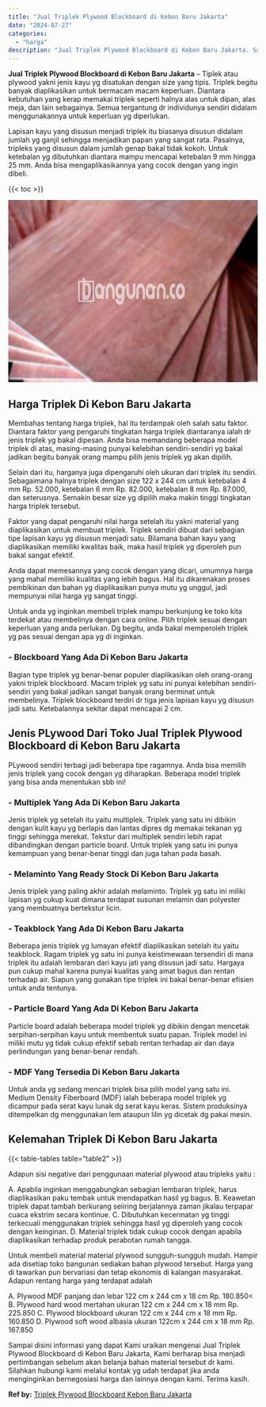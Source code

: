 ```yaml
---
title: "Jual Triplek Plywood Blockboard di Kebon Baru Jakarta"
date: "2024-07-27"
categories: 
  - "harga"
description: "Jual Triplek Plywood Blockboard di Kebon Baru Jakarta. Sampai disini informasi yang dapat Kami uraikan mengenai Jual Triplek Plywood Blockboard di Kebon Baru..."
---
```


**Jual Triplek Plywood Blockboard di Kebon Baru Jakarta** – Tiplek atau plywood yakni jenis kayu yg disatukan dengan size yang tipis. Triplek begitu banyak diaplikasikan untuk bermacam macam keperluan. Diantara kebutuhan yang kerap memakai triplek seperti halnya alas untuk dipan, alas meja, dan lain sebagainya. Semua tergantung dr individunya sendiri didalam menggunakannya untuk keperluan yg diperlukan.

Lapisan kayu yang disusun menjadi triplek itu biasanya disusun didalam jumlah yg ganjil sehingga menjadikan papan yang sangat rata. Pasalnya, tripleks yang disusun dalam jumlah genap bakal tidak kokoh. Untuk ketebalan yg dibutuhkan diantara mampu mencapai ketebalan 9 mm hingga 25 mm. Anda bisa mengaplikasikannya yang cocok dengan yang ingin dibeli.

{{< toc >}}

![Jual Triplek Plywood Blockboard di Kebon Baru Jakarta](/images/jual-triplek-murah-05.png)

## Harga Triplek Di Kebon Baru Jakarta

Membahas tentang harga triplek, hal itu terdampak oleh salah satu faktor. Diantara faktor yang pengaruhi tingkatan harga triplek diantaranya ialah dr jenis triplek yg bakal dipesan. Anda bisa memandang beberapa model triplek di atas, masing-masing punyai kelebihan sendiri-sendiri yg bakal jadikan begitu banyak orang mampu pilih jenis triplek yg akan dipilih.

Selain dari itu, harganya juga dipengaruhi oleh ukuran dari triplek itu sendiri. Sebagaimana halnya triplek dengan size 122 x 244 cm untuk ketebalan 4 mm Rp. 52.000, ketebalan 6 mm Rp. 82.000, ketebalan 8 mm Rp. 87.000, dan seterusnya. Semakin besar size yg dipilih maka makin tinggi tingkatan harga triplek tersebut.

Faktor yang dapat pengaruhi nilai harga setelah itu yakni material yang diaplikasikan untuk membuat triplek. Triplek sendiri dibuat dari sebagian tipe lapisan kayu yg disusun menjadi satu. Bilamana bahan kayu yang diaplikasikan memiliki kwalitas baik, maka hasil triplek yg diperoleh pun bakal sangat efektif.

Anda dapat memesannya yang cocok dengan yang dicari, umumnya harga yang mahal memiliki kualitas yang lebih bagus. Hal itu dikarenakan proses pembikinan dan bahan yg diaplikasikan punya mutu yg unggul, jadi mempunyai nilai harga yg sangat tinggi.

Untuk anda yg inginkan membeli triplek mampu berkunjung ke toko kita terdekat atau membelinya dengan cara online. Pilih triplek sesuai dengan keperluan yang anda perlukan. Dg begitu, anda bakal memperoleh triplek yg pas sesuai dengan apa yg di inginkan.

### \- Blockboard Yang Ada Di Kebon Baru Jakarta

Bagian type triplek yg benar-benar populer diaplikasikan oleh orang-orang yakni triplek blockboard. Macam triplek yg satu ini punyai kelebihan sendiri-sendiri yang bakal jadikan sangat banyak orang berminat untuk membelinya. Triplek blockboard terdiri dr tiga jenis lapisan kayu yg disusun jadi satu. Ketebalannya sekitar dapat mencapai 2 cm.

## Jenis PLywood Dari Toko Jual Triplek Plywood Blockboard di Kebon Baru Jakarta

PLywood sendiri terbagi jadi beberapa tipe ragamnya. Anda bisa memilih jenis triplek yang cocok dengan yg diharapkan. Beberapa model triplek yang bisa anda menentukan sbb ini!

### \- Multiplek Yang Ada Di Kebon Baru Jakarta

Jenis triplek yg setelah itu yaitu multiplek. Triplek yang satu ini dibikin dengan kulit kayu yg berlapis dan lantas dipres dg memakai tekanan yg tinggi sehingga merekat. Tekstur dari multiplek sendiri lebih rapat dibandingkan dengan particle board. Untuk triplek yang satu ini punya kemampuan yang benar-benar tinggi dan juga tahan pada basah.

### \- Melaminto Yang Ready Stock Di Kebon Baru Jakarta

Jenis triplek yang paling akhir adalah melaminto. Triplek yg satu ini miliki lapisan yg cukup kuat dimana terdapat susunan melamin dan polyester yang membuatnya bertekstur licin.

### \- Teakblock Yang Ada Di Kebon Baru Jakarta

Beberapa jenis triplek yg lumayan efektif diaplikasikan setelah itu yaitu teakblock. Ragam triplek yg satu ini punya keistimewaan tersendiri di mana triplek itu adalah lembaran dari kayu jati yang disusun jadi satu. Hargaya pun cukup mahal karena punyai kualitas yang amat bagus dan rentan terhadap air. Siapun yang gunakan tipe triplek ini bakal benar-benar efisien untuk anda tentunya.

### \- Particle Board Yang Ada Di Kebon Baru Jakarta

Particle board adalah beberapa model triplek yg dibikin dengan mencetak serpihan-serpihan kayu untuk membentuk suatu papan. Triplek model ini miliki mutu yg tidak cukup efektif sebab rentan terhadap air dan daya perlindungan yang benar-benar rendah.

### \- MDF Yang Tersedia Di Kebon Baru Jakarta

Untuk anda yg sedang mencari triplek bisa pilih model yang satu ini. Medium Density Fiberboard (MDF) ialah beberapa model triplek yg dicampur pada serat kayu lunak dg serat kayu keras. Sistem produksinya ditempelkan dg menggunakan lem ataupun lilin yg dicetak dg pakai mesin.

## Kelemahan Triplek Di Kebon Baru Jakarta

{{< table-tables table="table2" >}}

Adapun sisi negative dari penggunaan material plywood atau tripleks yaitu :

A. Apabila inginkan menggabungkan sebagian lembaran triplek, harus diaplikasikan paku tembak untuk mendapatkan hasil yg bagus. B. Keawetan triplek dapat tambah berkurang seiiring berjalannya zaman jikalau terpapar cuaca ekstrim secara kontinue. C. Dibutuhkan kecermatan yg tinggi terkecuali menggunakan triplek sehingga hasil yg diperoleh yang cocok dengan keinginan. D. Material triplek tidak cukup cocok dengan apabila diaplikasikan terhadap produk perabotan rumah tangga.

Untuk membeli material material plywood sungguh-sungguh mudah. Hampir ada disetiap toko bangunan sediakan bahan plywood tersebut. Harga yang di tawarkan pun bervariasi dan tetap ekonomis di kalangan masyarakat. Adapun rentang harga yang terdapat adalah

A. Plywood MDF panjang dan lebar 122 cm x 244 cm x 18 cm Rp. 180.850< B. Plywood hard wood mertahan ukuran 122 cm x 244 cm x 18 mm Rp. 225.850 C. Plywood blockboard ukuran 122 cm x 244 cm x 18 mm Rp. 160.850 D. Plywood soft wood albasia ukuran 122cm x 244 cm x 18 mm Rp. 167.850

Sampai disini informasi yang dapat Kami uraikan mengenai Jual Triplek Plywood Blockboard di Kebon Baru Jakarta, Kami berharap bisa menjadi pertimbangan sebelum akan belanja bahan material tersebut dr kami. Silahkan hubungi kami melalui kontak yg udah terdapat jika anda menginginkan bernegosiasi harga dan lainnya dengan kami. Terima kasih.

**Ref by:** [Triplek Plywood Blockboard Kebon Baru Jakarta](https://id.wikipedia.org/wiki/Triplek)
